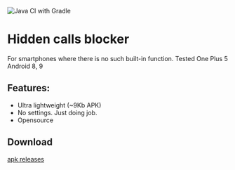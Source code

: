![Java CI with Gradle](https://github.com/rustamspl/hidden_calls_blocker/workflows/Java%20CI%20with%20Gradle/badge.svg)


# Hidden calls blocker

For smartphones where there is no such built-in function.
Tested One Plus 5 Android 8, 9

## Features:

* Ultra lightweight (~9Kb APK)
* No settings. Just doing job.
* Opensource

## Download

[apk releases](https://github.com/rustamspl/hidden_calls_blocker/releases) 
